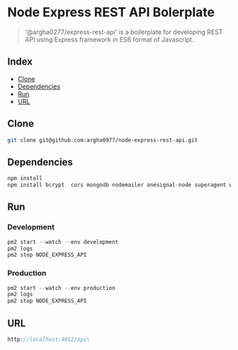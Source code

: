 # Node Express REST API Bolerplate

> '@argha0277/express-rest-api' is a boilerplate for developing REST API using Express framework in ES6 format of Javascript.



## Index
* [Clone](#clone)
* [Dependencies](#dependencies)
* [Run](#run)
* [URL](#URL)

## Clone

```bash
git clone git@github.com:argha0977/node-express-rest-api.git
```

## Dependencies

```js
npm install
npm install bcrypt  cors mongodb nodemailer onesignal-node superagent winston aws-sdk moment connect-multiparty --save
```

## Run

### Development 

```js
pm2 start --watch --env development
pm2 logs
pm2 stop NODE_EXPRESS_API
```
### Production 

```js
pm2 start --watch --env production
pm2 logs
pm2 stop NODE_EXPRESS_API
```

## URL

```js
http://localhost:4012/api\
```
